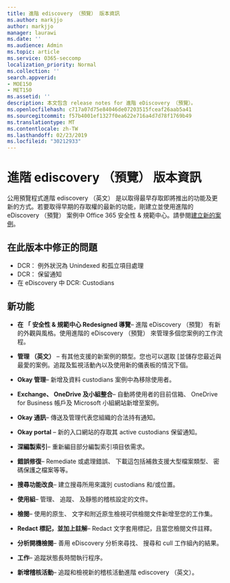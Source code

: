 ```yaml
---
title: 進階 ediscovery （預覽） 版本資訊
ms.author: markjjo
author: markjjo
manager: laurawi
ms.date: ''
ms.audience: Admin
ms.topic: article
ms.service: O365-seccomp
localization_priority: Normal
ms.collection: ''
search.appverid:
- MOE150
- MET150
ms.assetid: ''
description: 本文包含 release notes for 進階 eDiscovery （預覽）。
ms.openlocfilehash: c717a07d75e84046de07203515fceaf26aab5a41
ms.sourcegitcommit: f57b4001ef1327f0ea622e716a4d7d78f1769b49
ms.translationtype: MT
ms.contentlocale: zh-TW
ms.lasthandoff: 02/23/2019
ms.locfileid: "30212933"
---
```

# <a name="release-notes-for-advanced-ediscovery-preview"></a>進階 ediscovery （預覽） 版本資訊

公用預覽程式進階 ediscovery （英文） 是以取得最早存取即將推出的功能及更新的方式。若要取得早期的存取權的最新的功能，剛建立並使用進階的 eDiscovery （預覽） 案例中 Office 365 安全性 & 規範中心。請參閱[建立新的案例](create-new-ediscovery-case.md)。

## <a name="issues-fixed-in-this-release"></a>在此版本中修正的問題

- DCR： 例外狀況為 Unindexed 和孤立項目處理
- DCR： 保留通知
- 在 eDiscovery 中 DCR: Custodians

## <a name="whats-new"></a>新功能

- **在 「 安全性 & 規範中心 Redesigned 導覽**– 進階 eDiscovery （預覽） 有新的外觀與風格。使用進階的 eDiscovery （預覽） 來管理多個您案例的工作流程。

- **管理 （英文）** – 有其他支援的新案例的類型。您也可以選取 [並儲存您最近與最愛的案例。追蹤及監視活動內以及使用新的儀表板的情況下個。

- **Okay 管理**– 新增及資料 custodians 案例中為移除使用者。

- **Exchange、 OneDrive 及小組整合**– 自動將使用者的目前信箱、 OneDrive for Business 帳戶及 Microsoft 小組網站新增至案例。 

- **Okay 通訊**– 傳送及管理代表您組織的合法持有通知。

- **Okay portal** – 新的入口網站的存取其 active custodians 保留通知。

- **深編製索引**– 重新編目部分編製索引項目依需求。

- **錯誤修復**– Remediate 或處理錯誤、 下載這包括補救支援大型檔案類型、 密碼保護之檔案等等。 

- **搜尋功能改良**– 建立搜尋所用來識別 custodians 和/或位置。

- **使用組**– 管理、 追蹤、 及靜態的稽核設定的文件。

- **檢閱**– 使用的原生、 文字和附近原生檢視可供檢閱文件新增至您的工作集。

- **Redact 標記，並加上註解**– Redact 文字套用標記，且當您檢閱文件註釋。
  
- **分析開機檢閱**– 善用 eDiscovery 分析來尋找、 搜尋和 cull 工作組內的結果。

- **工作**– 追蹤狀態長時間執行程序。

- **新增稽核活動**– 追蹤和檢視新的稽核活動進階 ediscovery （英文）。
